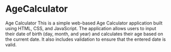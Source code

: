 # AgeCalculator
Age Calculator  This is a simple web-based Age Calculator application built using HTML, CSS, and JavaScript. The application allows users to input their date of birth (day, month, and year) and calculates their age based on the current date. It also includes validation to ensure that the entered date is valid.
